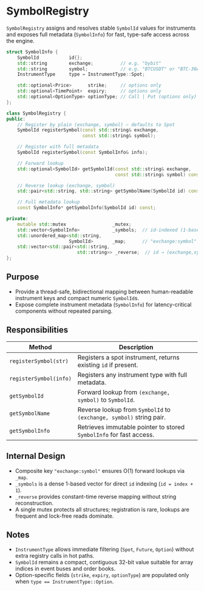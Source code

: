 # SymbolRegistry

`SymbolRegistry` assigns and resolves stable `SymbolId` values for instruments and exposes full metadata (`SymbolInfo`) for fast, type-safe access across the engine.

```cpp
struct SymbolInfo {
    SymbolId           id{};
    std::string        exchange;          // e.g. "bybit"
    std::string        symbol;            // e.g. "BTCUSDT" or "BTC-30AUG24-50000-C"
    InstrumentType     type = InstrumentType::Spot;

    std::optional<Price>      strike;     // options only
    std::optional<TimePoint>  expiry;     // options only
    std::optional<OptionType> optionType; // Call | Put (options only)
};

class SymbolRegistry {
public:
    // Register by plain (exchange, symbol) – defaults to Spot
    SymbolId registerSymbol(const std::string& exchange,
                            const std::string& symbol);

    // Register with full metadata
    SymbolId registerSymbol(const SymbolInfo& info);

    // Forward lookup
    std::optional<SymbolId> getSymbolId(const std::string& exchange,
                                        const std::string& symbol) const;

    // Reverse lookup (exchange, symbol)
    std::pair<std::string, std::string> getSymbolName(SymbolId id) const;

    // Full metadata lookup
    const SymbolInfo* getSymbolInfo(SymbolId id) const;

private:
    mutable std::mutex                 _mutex;
    std::vector<SymbolInfo>            _symbols;  // id-indexed (1-based)
    std::unordered_map<std::string,
                       SymbolId>       _map;      // "exchange:symbol" → id
    std::vector<std::pair<std::string,
                          std::string>> _reverse;  // id → (exchange,symbol)
};
```

## Purpose

* Provide a thread-safe, bidirectional mapping between human-readable instrument keys and compact numeric `SymbolId`s.
* Expose complete instrument metadata (`SymbolInfo`) for latency-critical components without repeated parsing.

## Responsibilities

| Method                 | Description                                                         |
| ---------------------- | ------------------------------------------------------------------- |
| `registerSymbol(str)`  | Registers a spot instrument, returns existing `id` if present.      |
| `registerSymbol(info)` | Registers any instrument type with full metadata.                   |
| `getSymbolId`          | Forward lookup from `(exchange, symbol)` to `SymbolId`.             |
| `getSymbolName`        | Reverse lookup from `SymbolId` to `(exchange, symbol)` string pair. |
| `getSymbolInfo`        | Retrieves immutable pointer to stored `SymbolInfo` for fast access. |

## Internal Design

* Composite key `"exchange:symbol"` ensures O(1) forward lookups via `_map`.
* `_symbols` is a dense 1-based vector for direct `id` indexing (`id = index + 1`).
* `_reverse` provides constant-time reverse mapping without string reconstruction.
* A single mutex protects all structures; registration is rare, lookups are frequent and lock-free reads dominate.

## Notes

* `InstrumentType` allows immediate filtering (`Spot`, `Future`, `Option`) without extra registry calls in hot paths.
* `SymbolId` remains a compact, contiguous 32-bit value suitable for array indices in event buses and order books.
* Option-specific fields (`strike`, `expiry`, `optionType`) are populated only when `type == InstrumentType::Option`.
